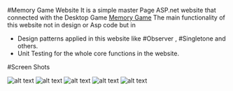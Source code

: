 #Memory Game Website
It is a simple master Page ASP.net website that connected with the Desktop Game [Memory Game](https://github.com/taha7ussein007/MemoryGameServiceHCI)
The main functionality of this website not in design or Asp code but in 
- Design patterns applied in this website like #Observer , #Singletone and others.
- Unit Testing for the whole core functions in the website.




#Screen Shots

![alt text](https://github.com/taha7ussein007/Memory-Web-Game/blob/master/1.PNG)
![alt text](https://github.com/taha7ussein007/Memory-Web-Game/blob/master/2.PNG)
![alt text](https://github.com/taha7ussein007/Memory-Web-Game/blob/master/3.PNG)
![alt text](https://github.com/taha7ussein007/Memory-Web-Game/blob/master/4.PNG)
![alt text](https://github.com/taha7ussein007/Memory-Web-Game/blob/master/5.PNG)
